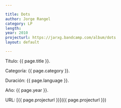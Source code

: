 ```yaml
---

title: Dots
author: Jorge Rangel
category: LP
length: 
year: 2010
projecturl: https://jarxg.bandcamp.com/album/dots
layout: default

---
```


Título: {{ page.title }}.

Categoría: {{ page.category }}.

Duración: {{ page.language }}.

Año: {{ page.year }}.

URL: [{{ page.projecturl }}]({{ page.projecturl }})